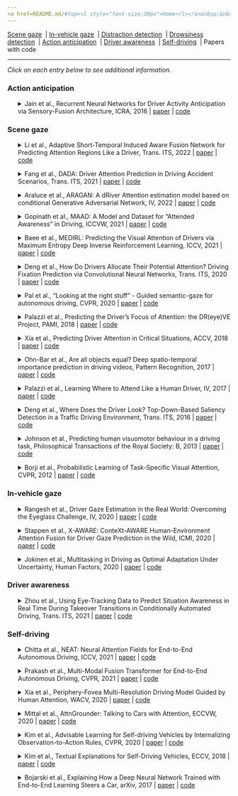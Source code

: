 ```yaml
---
<a href=README.md/#top><l style="font-size:30px">Home</l></a>&nbsp;&nbsp;| <a href=behavioral.md><l style="font-size:30px">Behavioral</l></a>&nbsp;&nbsp;| <l style="font-size:35px">Applications</l>&nbsp;&nbsp;| <a href=datasets.md><l style="font-size:30px">Datasets</l></a>&nbsp;&nbsp;
---
```


[Scene gaze](scene_gaze.md)&nbsp;&nbsp;| [In-vehicle gaze](in-vehicle_gaze.md)&nbsp;&nbsp;| [Distraction detection](distraction_detection.md)&nbsp;&nbsp;| [Drowsiness detection](drowsiness_detection.md)&nbsp;&nbsp;| [Action anticipation](action_anticipation.md)&nbsp;&nbsp;| [Driver awareness](driver_awareness.md)&nbsp;&nbsp;| [Self-driving](self-driving.md)&nbsp;&nbsp;| Papers with code&nbsp;&nbsp;
___
*Click on each entry below to see additional information.*

### Action anticipation

<ul><a name=2016_ICRA_Jain></a>
<details close>
<summary>Jain et al., Recurrent Neural Networks for Driver Activity Anticipation via Sensory-Fusion Architecture, ICRA, 2016 | <a href=https://doi.org/10.1109/ICRA.2016.7487478>paper</a> | <a href=https://github.com/asheshjain399/RNNexp>code</a></summary>
<ul>
Dataset(s): <a href=datasets.md#Brain4Cars>Brain4Cars</a>
</ul>
<ul>
<pre>
@inproceedings{2016_ICRA_Jain,
    author = "Jain, Ashesh and Singh, Avi and Koppula, Hema S and Soh, Shane and Saxena, Ashutosh",
    title = "Recurrent neural networks for driver activity anticipation via sensory-fusion architecture",
    booktitle = "ICRA",
    year = "2016"
}
</pre>
</ul>
</ul>

### Scene gaze

<ul><a name=2022_T-ITS_Li></a>
<details close>
<summary>Li et al., Adaptive Short-Temporal Induced Aware Fusion Network for Predicting Attention Regions Like a Driver, Trans. ITS, 2022 | <a href=https://doi.org/10.1109/TITS.2022.3165619>paper</a> | <a href=https://github.com/liuchunsense/ASIAFnet>code</a></summary>
<ul>
Dataset(s): <a href=datasets.md#BDD-A>BDD-A</a>, <a href=datasets.md#DADA-2000>DADA-2000</a>, <a href=datasets.md#TrafficSaliency>TrafficSaliency</a>
</ul>
<ul>
<pre>
@article{2022_T-ITS_Li,
    author = "Li, Qiang and Liu, Chunsheng and Chang, Faliang and Li, Shuang and Liu, Hui and Liu, Zehao",
    title = "Adaptive Short-Temporal Induced Aware Fusion Network for Predicting Attention Regions Like a Driver",
    journal = "IEEE Transactions on Intelligent Transportation Systems",
    year = "2022",
    publisher = "IEEE"
}
</pre>
</ul>
</ul>
<ul><a name=2022_T-ITS_Fang></a>
<details close>
<summary>Fang et al., DADA: Driver Attention Prediction in Driving Accident Scenarios, Trans. ITS, 2021 | <a href=https://doi.org/10.1109/TITS.2020.3044678>paper</a> | <a href=https://github.com/JWFangit/LOTVS-DADA>code</a></summary>
<ul>
Dataset(s): <a href=datasets.md#TrafficSaliency>TrafficSaliency</a>, <a href=datasets.md#DR(eye)VE>DR(eye)VE</a>, <a href=datasets.md#DADA-2000>DADA-2000</a>
</ul>
<ul>
<pre>
@article{2022_T-ITS_Fang,
    author = "Fang, Jianwu and Yan, Dingxin and Qiao, Jiahuan and Xue, Jianru and Yu, Hongkai",
    title = "DADA: Driver attention prediction in driving accident scenarios",
    journal = "IEEE Transactions on Intelligent Transportation Systems",
    year = "2021",
    publisher = "IEEE"
}
</pre>
</ul>
</ul>
<ul><a name=2022_IV_Araluce></a>
<details close>
<summary>Araluce et al., ARAGAN: A dRiver Attention estimation model based on conditional Generative Adversarial Network, IV, 2022 | <a href=https://doi.org/10.1109/IV51971.2022.9827175>paper</a> | <a href=https://github.com/javierAraluce/ARAGAN>code</a></summary>
<ul>
Dataset(s): <a href=datasets.md#BDD-A>BDD-A</a>, <a href=datasets.md#DADA-2000>DADA-2000</a>
</ul>
<ul>
<pre>
@inproceedings{2022_IV_Araluce,
    author = "Araluce, Javier and Bergasa, Luis M and Oca{\\textasciitilde n}a, Manuel and Barea, Rafael and L{\'o}pez-Guill{\'e}n, Elena and Revenga, Pedro",
    title = "ARAGAN: A dRiver Attention estimation model based on conditional Generative Adversarial Network",
    booktitle = "IV",
    pages = "1066--1072",
    year = "2022",
    organization = "IEEE"
}
</pre>
</ul>
</ul>
<ul><a name=2021_ICCVW_Gopinath></a>
<details close>
<summary>Gopinath et al., MAAD: A Model and Dataset for “Attended Awareness” in Driving, ICCVW, 2021 | <a href=https://openaccess.thecvf.com/content/ICCV2021W/EPIC/papers/Gopinath_MAAD_A_Model_and_Dataset_for_Attended_Awareness_in_Driving_ICCVW_2021_paper.pdf>paper</a> | <a href=https://github.com/ToyotaResearchInstitute/att-aware/>code</a></summary>
<ul>
Dataset(s): <a href=datasets.md#MAAD>MAAD</a>
</ul>
<ul>
<pre>
@inproceedings{2021_ICCVW_Gopinath,
    author = "Gopinath, Deepak and Rosman, Guy and Stent, Simon and Terahata, Katsuya and Fletcher, Luke and Argall, Brenna and Leonard, John",
    title = {MAAD: A Model and Dataset for" Attended Awareness" in Driving},
    booktitle = "ICCVW",
    pages = "3426--3436",
    year = "2021"
}
</pre>
</ul>
</ul>
<ul><a name=2021_ICCV_Baee></a>
<details close>
<summary>Baee et al., MEDIRL: Predicting the Visual Attention of Drivers via Maximum Entropy Deep Inverse Reinforcement Learning, ICCV, 2021 | <a href=https://openaccess.thecvf.com/content/ICCV2021/papers/Baee_MEDIRL_Predicting_the_Visual_Attention_of_Drivers_via_Maximum_Entropy_ICCV_2021_paper.pdf>paper</a> | <a href=https://github.com/soniabaee/MEDIRL-EyeCar>code</a></summary>
<ul>
Dataset(s): Eyecar
</ul>
<ul>
<pre>
@inproceedings{2021_ICCV_Baee,
    author = "Baee, Sonia and Pakdamanian, Erfan and Kim, Inki and Feng, Lu and Ordonez, Vicente and Barnes, Laura",
    title = "MEDIRL: Predicting the visual attention of drivers via maximum entropy deep inverse reinforcement learning",
    booktitle = "ICCV",
    year = "2021"
}
</pre>
</ul>
</ul>
<ul><a name=2020_T-ITS_Deng></a>
<details close>
<summary>Deng et al., How Do Drivers Allocate Their Potential Attention? Driving Fixation Prediction via Convolutional Neural Networks, Trans. ITS, 2020 | <a href=https://doi.org/10.1109/TITS.2019.2915540>paper</a> | <a href=https://github.com/taodeng/CDNN-traffic-saliency>code</a></summary>
<ul>
Dataset(s): <a href=datasets.md#TrafficSaliency>TrafficSaliency</a>
</ul>
<ul>
<pre>
@article{2020_T-ITS_Deng,
    author = "Deng, Tao and Yan, Hongmei and Qin, Long and Ngo, Thuyen and Manjunath, BS",
    title = "How do drivers allocate their potential attention? Driving fixation prediction via convolutional neural networks",
    journal = "IEEE Transactions on Intelligent Transportation Systems",
    volume = "21",
    number = "5",
    pages = "2146--2154",
    year = "2019",
    publisher = "IEEE"
}
</pre>
</ul>
</ul>
<ul><a name=2020_CVPR_Pal></a>
<details close>
<summary>Pal et al., “Looking at the right stuff” - Guided semantic-gaze for autonomous driving, CVPR, 2020 | <a href=https://openaccess.thecvf.com/content_CVPR_2020/papers/Pal_Looking_at_the_Right_Stuff_-_Guided_Semantic-Gaze_for_Autonomous_CVPR_2020_paper.pdf>paper</a> | <a href=https://sites.google.com/eng.ucsd.edu/sage-net>code</a></summary>
<ul>
Dataset(s): <a href=datasets.md#DR(eye)VE>DR(eye)VE</a>, <a href=datasets.md#BDD-A>BDD-A</a>, JAAD
</ul>
<ul>
<pre>
@inproceedings{2020_CVPR_Pal,
    author = "Pal, Anwesan and Mondal, Sayan and Christensen, Henrik I",
    title = {{" Looking at the Right Stuff"-Guided Semantic-Gaze for Autonomous Driving}},
    booktitle = "CVPR",
    year = "2020"
}
</pre>
</ul>
</ul>
<ul><a name=2018_PAMI_Palazzi></a>
<details close>
<summary>Palazzi et al., Predicting the Driver’s Focus of Attention: the DR(eye)VE Project, PAMI, 2018 | <a href=https://doi.org/10.1109/TPAMI.2018.2845370>paper</a> | <a href=https://github.com/ndrplz/dreyeve>code</a></summary>
<ul>
Dataset(s): <a href=datasets.md#DR(eye)VE>DR(eye)VE</a>
</ul>
<ul>
<pre>
@article{2018_PAMI_Palazzi,
    author = "Palazzi, Andrea and Abati, Davide and Solera, Francesco and Cucchiara, Rita and others",
    title = "{Predicting the Driver's Focus of Attention: the DR (eye) VE Project}",
    journal = "IEEE TPAMI",
    volume = "41",
    number = "7",
    pages = "1720--1733",
    year = "2018"
}
</pre>
</ul>
</ul>
<ul><a name=2018_ACCV_Xia></a>
<details close>
<summary>Xia et al., Predicting Driver Attention in Critical Situations, ACCV, 2018 | <a href=https://doi.org/10.1007/978-3-030-20873-8_42>paper</a> | <a href=https://github.com/pascalxia/driver_attention_prediction>code</a></summary>
<ul>
Dataset(s): <a href=datasets.md#BDD-A>BDD-A</a>
</ul>
<ul>
<pre>
@inproceedings{2018_ACCV_Xia,
    author = "Xia, Ye and Zhang, Danqing and Kim, Jinkyu and Nakayama, Ken and Zipser, Karl and Whitney, David",
    title = "Predicting driver attention in critical situations",
    booktitle = "ACCV",
    year = "2018"
}
</pre>
</ul>
</ul>
<ul><a name=2017_PR_Ohn-Bar></a>
<details close>
<summary>Ohn-Bar et al., Are all objects equal? Deep spatio-temporal importance prediction in driving videos, Pattern Recognition, 2017 | <a href=https://doi.org/10.1016/j.patcog.2016.08.029>paper</a> | <a href=https://github.com/eshed1/Object_Importance>code</a></summary>
<ul>
Dataset(s): KITTI
</ul>
<ul>
<pre>
@article{2017_PR_Ohn-Bar,
    author = "Ohn-Bar, Eshed and Trivedi, Mohan Manubhai",
    title = "Are all objects equal? Deep spatio-temporal importance prediction in driving videos",
    journal = "Pattern Recognition",
    volume = "64",
    pages = "425--436",
    year = "2017"
}
</pre>
</ul>
</ul>
<ul><a name=2017_IV_Palazzi></a>
<details close>
<summary>Palazzi et al., Learning Where to Attend Like a Human Driver, IV, 2017 | <a href=https://doi.org/10.1109/IVS.2017.7995833>paper</a> | <a href=https://github.com/francescosolera/dreyeving>code</a></summary>
<ul>
Dataset(s): <a href=datasets.md#DR(eye)VE>DR(eye)VE</a>
</ul>
<ul>
<pre>
@inproceedings{2017_IV_Palazzi,
    author = "Palazzi, Andrea and Solera, Francesco and Calderara, Simone and Alletto, Stefano and Cucchiara, Rita",
    title = "Learning where to attend like a human driver",
    booktitle = "IV",
    year = "2017"
}
</pre>
</ul>
</ul>
<ul><a name=2016_T-ITS_Deng></a>
<details close>
<summary>Deng et al., Where Does the Driver Look? Top-Down-Based Saliency Detection in a Traffic Driving Environment, Trans. ITS, 2016 | <a href=https://doi.org/10.1109/TITS.2016.2535402>paper</a> | <a href=https://github.com/taodeng/Top-down-based-traffic-driving-saliency-model>code</a></summary>
<ul>
Dataset(s): private
</ul>
<ul>
<pre>
@article{2016_T-ITS_Deng,
    author = "Deng, Tao and Yang, Kaifu and Li, Yongjie and Yan, Hongmei",
    title = "Where does the driver look? Top-down-based saliency detection in a traffic driving environment",
    journal = "IEEE Transactions on Intelligent Transportation Systems",
    volume = "17",
    number = "7",
    pages = "2051--2062",
    year = "2016",
    publisher = "IEEE"
}
</pre>
</ul>
</ul>
<ul><a name=2013_RSTB_Johnson></a>
<details close>
<summary>Johnson et al., Predicting human visuomotor behaviour in a driving task, Philosophical Transactions of the Royal Society: B, 2013 | <a href=https://doi.org/10.1098/rstb.2013.0044>paper</a> | <a href=https://github.com/EmbodiedCognition/driving-simulator>code</a></summary>
<ul>
Dataset(s): private
</ul>
<ul>
<pre>
@article{2013_RSTB_Johnson,
    author = "Johnson, Leif and Sullivan, Brian and Hayhoe, Mary and Ballard, Dana",
    title = "Predicting human visuomotor behaviour in a driving task",
    journal = "Philosophical Transactions of the Royal Society B: Biological Sciences",
    volume = "369",
    number = "1636",
    pages = "20130044",
    year = "2014"
}
</pre>
</ul>
</ul>
<ul><a name=2012_CVPR_Borji></a>
<details close>
<summary>Borji et al., Probabilistic Learning of Task-Specific Visual Attention, CVPR, 2012 | <a href=https://doi.org/10.1109/CVPR.2012.6247710>paper</a> | <a href=http://ilab.usc.edu/borji/Resources.html>code</a></summary>
<ul>
Dataset(s): <a href=datasets.md#3DDS>3DDS</a>
</ul>
<ul>
<pre>
@inproceedings{2012_CVPR_Borji,
    author = "Borji, Ali and Sihite, Dicky N and Itti, Laurent",
    title = "Probabilistic learning of task-specific visual attention",
    booktitle = "CVPR",
    year = "2012"
}
</pre>
</ul>
</ul>

### In-vehicle gaze

<ul><a name=2020_IV_Rangesh></a>
<details close>
<summary>Rangesh et al., Driver Gaze Estimation in the Real World: Overcoming the Eyeglass Challenge, IV, 2020 | <a href=https://doi.org/10.1109/IV47402.2020.9304573>paper</a> | <a href=https://github.com/arangesh/GPCycleGAN>code</a></summary>
<ul>
Dataset(s): LISA v3
</ul>
<ul>
<pre>
@inproceedings{2020_IV_Rangesh,
    author = "Rangesh, Akshay and Zhang, Bowen and Trivedi, Mohan M",
    title = "Driver gaze estimation in the real world: Overcoming the eyeglass challenge",
    booktitle = "IV",
    year = "2020"
}
</pre>
</ul>
</ul>
<ul><a name=2020_ICMI_Stappen></a>
<details close>
<summary>Stappen et al., X-AWARE: ConteXt-AWARE Human-Environment Attention Fusion for Driver Gaze Prediction in the Wild, ICMI, 2020 | <a href=https://doi.org/10.1145/3382507.3417967>paper</a> | <a href=https://github.com/lstappen/XAWARE>code</a></summary>
<ul>
Dataset(s): <a href=datasets.md#DGW>DGW</a>
</ul>
<ul>
<pre>
@inproceedings{2020_ICMI_Stappen,
    author = {Stappen, Lukas and Rizos, Georgios and Schuller, Bj{\"o}rn},
    title = "X-AWARE: ConteXt-AWARE Human-Environment Attention Fusion for Driver Gaze Prediction in the Wild",
    booktitle = "ICMI",
    year = "2020"
}
</pre>
</ul>
</ul>
<ul><a name=2020_HumanFactors_Jokinen></a>
<details close>
<summary>Jokinen et al., Multitasking in Driving as Optimal Adaptation Under Uncertainty, Human Factors, 2020 | <a href=https://doi.org/10.1177/0018720820927687>paper</a> | <a href=https://gitlab.com/jokinenj/multitasking-driving>code</a></summary>
<ul>
Dataset(s): private
</ul>
<ul>
<pre>
@article{2020_HumanFactors_Jokinen,
    author = "Jokinen, Jussi PP and Kujala, Tuomo and Oulasvirta, Antti",
    title = "Multitasking in driving as optimal adaptation under uncertainty",
    journal = "Human factors",
    volume = "63",
    number = "8",
    pages = "1324--1341",
    year = "2021"
}
</pre>
</ul>
</ul>

### Driver awareness

<ul><a name=2022_T-ITS_Zhou></a>
<details close>
<summary>Zhou et al., Using Eye-Tracking Data to Predict Situation Awareness in Real Time During Takeover Transitions in Conditionally Automated Driving, Trans. ITS, 2021 | <a href=https://doi.org/10.1109/TITS.2021.3069776>paper</a> | <a href=https://github.com/refengchou/Situation-awareness-prediction>code</a></summary>
<ul>
Dataset(s): private
</ul>
<ul>
<pre>
@article{2022_T-ITS_Zhou,
    author = "Zhou, Feng and Yang, X Jessie and de Winter, Joost CF",
    title = "Using eye-tracking data to predict situation awareness in real time during takeover transitions in conditionally automated driving",
    journal = "IEEE Transactions on Intelligent Transportation Systems",
    volume = "23",
    number = "3",
    pages = "2284--2295",
    year = "2021",
    publisher = "IEEE"
}
</pre>
</ul>
</ul>

### Self-driving

<ul><a name=2021_ICCV_Chitta></a>
<details close>
<summary>Chitta et al., NEAT: Neural Attention Fields for End-to-End Autonomous Driving, ICCV, 2021 | <a href=https://openaccess.thecvf.com/content/ICCV2021/papers/Chitta_NEAT_Neural_Attention_Fields_for_End-to-End_Autonomous_Driving_ICCV_2021_paper.pdf>paper</a> | <a href=https://github.com/autonomousvision/neat>code</a></summary>
<ul>
Dataset(s): CARLA
</ul>
<ul>
<pre>
@inproceedings{2021_ICCV_Chitta,
    author = "Chitta, Kashyap and Prakash, Aditya and Geiger, Andreas",
    title = "NEAT: Neural Attention Fields for End-to-End Autonomous Driving",
    booktitle = "ICCV",
    year = "2021"
}
</pre>
</ul>
</ul>
<ul><a name=2021_CVPR_Prakash></a>
<details close>
<summary>Prakash et al., Multi-Modal Fusion Transformer for End-to-End Autonomous Driving, CVPR, 2021 | <a href=https://openaccess.thecvf.com/content/CVPR2021/papers/Prakash_Multi-Modal_Fusion_Transformer_for_End-to-End_Autonomous_Driving_CVPR_2021_paper.pdf#page=1&zoom=auto,-100,798>paper</a> | <a href=https://github.com/autonomousvision/transfuser>code</a></summary>
<ul>
Dataset(s): CARLA
</ul>
<ul>
<pre>
@inproceedings{2021_CVPR_Prakash,
    author = "Prakash, Aditya and Chitta, Kashyap and Geiger, Andreas",
    title = "Multi-Modal Fusion Transformer for End-to-End Autonomous Driving",
    booktitle = "CVPR",
    year = "2021"
}
</pre>
</ul>
</ul>
<ul><a name=2020_WACV_Xia></a>
<details close>
<summary>Xia et al., Periphery-Fovea Multi-Resolution Driving Model Guided by Human Attention, WACV, 2020 | <a href=https://openaccess.thecvf.com/content_WACV_2020/papers/Xia_Periphery-Fovea_Multi-Resolution_Driving_Model_Guided_by_Human_Attention_WACV_2020_paper.pdf>paper</a> | <a href=https://github.com/pascalxia/periphery_fovea_driving>code</a></summary>
<ul>
Dataset(s): BDD-X, <a href=datasets.md#BDD-A>BDD-A</a>, <a href=datasets.md#DR(eye)VE>DR(eye)VE</a>
</ul>
<ul>
<pre>
@inproceedings{2020_WACV_Xia,
    author = "Xia, Ye and Kim, Jinkyu and Canny, John and Zipser, Karl and Canas-Bajo, Teresa and Whitney, David",
    title = "Periphery-fovea multi-resolution driving model guided by human attention",
    booktitle = "WACV",
    year = "2020"
}
</pre>
</ul>
</ul>
<ul><a name=2020_ECCVW_Mittal></a>
<details close>
<summary>Mittal et al., AttnGrounder: Talking to Cars with Attention, ECCVW, 2020 | <a href=https://doi.org/10.1007/978-3-030-66096-3_6>paper</a> | <a href=https://github.com/i-m-vivek/AttnGrounder>code</a></summary>
<ul>
Dataset(s): Talk2Car
</ul>
<ul>
<pre>
@inproceedings{2020_ECCVW_Mittal,
    author = "Mittal, Vivek",
    title = "Attngrounder: Talking to cars with attention",
    booktitle = "ECCV",
    year = "2020"
}
</pre>
</ul>
</ul>
<ul><a name=2020_CVPR_Kim></a>
<details close>
<summary>Kim et al., Advisable Learning for Self-driving Vehicles by Internalizing Observation-to-Action Rules, CVPR, 2020 | <a href=https://openaccess.thecvf.com/content_CVPR_2020/papers/Kim_Advisable_Learning_for_Self-Driving_Vehicles_by_Internalizing_Observation-to-Action_Rules_CVPR_2020_paper.pdf>paper</a> | <a href=https://github.com/JinkyuKimUCB/advisable-driving>code</a></summary>
<ul>
Dataset(s): BDD-X, CARLA
</ul>
<ul>
<pre>
@inproceedings{2020_CVPR_Kim,
    author = "Kim, Jinkyu and Moon, Suhong and Rohrbach, Anna and Darrell, Trevor and Canny, John",
    title = "Advisable learning for self-driving vehicles by internalizing observation-to-action rules",
    booktitle = "CVPR",
    year = "2020"
}
</pre>
</ul>
</ul>
<ul><a name=2018_ECCV_Kim></a>
<details close>
<summary>Kim et al., Textual Explanations for Self-Driving Vehicles, ECCV, 2018 | <a href=https://openaccess.thecvf.com/content_ECCV_2018/papers/Jinkyu_Kim_Textual_Explanations_for_ECCV_2018_paper.pdf>paper</a> | <a href=https://github.com/JinkyuKimUCB/explainable-deep-driving>code</a></summary>
<ul>
Dataset(s): BDD-X
</ul>
<ul>
<pre>
@inproceedings{2018_ECCV_Kim,
    author = "Kim, Jinkyu and Rohrbach, Anna and Darrell, Trevor and Canny, John and Akata, Zeynep",
    title = "Textual explanations for self-driving vehicles",
    booktitle = "ECCV",
    year = "2018"
}
</pre>
</ul>
</ul>
<ul><a name=2017_arXiv_Bojarski></a>
<details close>
<summary>Bojarski et al., Explaining How a Deep Neural Network Trained with End-to-End Learning Steers a Car, arXiv, 2017 | <a href=https://arxiv.org/pdf/1704.07911.pdf>paper</a> | <a href=https://github.com/AutoDeep/PilotNet>code</a></summary>
<ul>
Dataset(s): private
</ul>
<ul>
<pre>
@article{2017_arXiv_Bojarski,
    author = "Bojarski, Mariusz and Yeres, Philip and Choromanska, Anna and Choromanski, Krzysztof and Firner, Bernhard and Jackel, Lawrence and Muller, Urs",
    title = "Explaining how a deep neural network trained with end-to-end learning steers a car",
    journal = "arXiv:1704.07911",
    year = "2017"
}
</pre>
</ul>
</ul>
